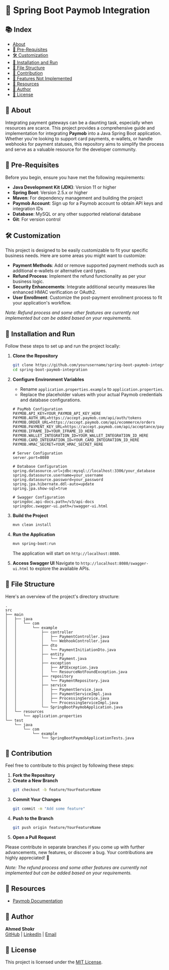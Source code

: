 # 🌟 Spring Boot Paymob Integration

## 📚 Index
- [About](#about)
- [📓 Pre-Requisites](#-pre-requisites)
- [🛠️ Customization](#-customization)
- [🔌 Installation and Run](#-installation-and-run)
- [📁 File Structure](#-file-structure)
- [🤝 Contribution](#-contribution)
- [🔄 Features Not Implemented](#-features-not-implemented)
- [📖 Resources](#-resources)
- [🌟 Author](#-author)
- [📄 License](#-license)

## 📝 About
Integrating payment gateways can be a daunting task, especially when resources are scarce. This project provides a comprehensive guide and implementation for integrating **Paymob** into a Java Spring Boot application. Whether you're looking to support card payments, e-wallets, or handle webhooks for payment statuses, this repository aims to simplify the process and serve as a valuable resource for the developer community.

## 📓 Pre-Requisites
Before you begin, ensure you have met the following requirements:

- **Java Development Kit (JDK)**: Version 11 or higher
- **Spring Boot**: Version 2.5.x or higher
- **Maven**: For dependency management and building the project
- **Paymob Account**: Sign up for a Paymob account to obtain API keys and integration IDs
- **Database**: MySQL or any other supported relational database
- **Git**: For version control

## 🛠️ Customization
This project is designed to be easily customizable to fit your specific business needs. Here are some areas you might want to customize:

- **Payment Methods**: Add or remove supported payment methods such as additional e-wallets or alternative card types.
- **Refund Process**: Implement the refund functionality as per your business logic.
- **Security Enhancements**: Integrate additional security measures like enhanced HMAC verification or OAuth2.
- **User Enrollment**: Customize the post-payment enrollment process to fit your application's workflow.

*Note: Refund process and some other features are currently not implemented but can be added based on your requirements.*

## 🔌 Installation and Run
Follow these steps to set up and run the project locally:

1. **Clone the Repository**
    ```bash
    git clone https://github.com/yourusername/spring-boot-paymob-integration.git
    cd spring-boot-paymob-integration
    ```

2. **Configure Environment Variables**
    - Rename `application.properties.example` to `application.properties`.
    - Replace the placeholder values with your actual Paymob credentials and database configurations.
    ```properties
    # PayMob Configuration
    PAYMOB.API_KEY=YOUR_PAYMOB_API_KEY_HERE
    PAYMOB.AUTH_URL=https://accept.paymob.com/api/auth/tokens
    PAYMOB.ORDER_URL=https://accept.paymob.com/api/ecommerce/orders
    PAYMOB.PAYMENT_KEY_URL=https://accept.paymob.com/api/acceptance/payment_keys
    PAYMOB.IFRAME_ID=YOUR_IFRAME_ID_HERE
    PAYMOB.WALLET_INTEGRATION_ID=YOUR_WALLET_INTEGRATION_ID_HERE
    PAYMOB.CARD_INTEGRATION_ID=YOUR_CARD_INTEGRATION_ID_HERE
    PAYMOB.HMAC_SECRET=YOUR_HMAC_SECRET_HERE

    # Server Configuration
    server.port=8080

    # Database Configuration
    spring.datasource.url=jdbc:mysql://localhost:3306/your_database
    spring.datasource.username=your_username
    spring.datasource.password=your_password
    spring.jpa.hibernate.ddl-auto=update
    spring.jpa.show-sql=true

    # Swagger Configuration
    springdoc.api-docs.path=/v3/api-docs
    springdoc.swagger-ui.path=/swagger-ui.html
    ```

3. **Build the Project**
    ```bash
    mvn clean install
    ```

4. **Run the Application**
    ```bash
    mvn spring-boot:run
    ```
    The application will start on `http://localhost:8080`.

5. **Access Swagger UI**
    Navigate to `http://localhost:8080/swagger-ui.html` to explore the available APIs.

## 📁 File Structure
Here's an overview of the project's directory structure:
```
.
src
├── main
│   ├── java
│   │   └── com
│   │       └── example
│   │           ├── controller
│   │           │   ├── PaymentController.java
│   │           │   └── WebhookController.java
│   │           ├── dto
│   │           │   └── PaymentInitiationDto.java
│   │           ├── entity
│   │           │   └── Payment.java
│   │           ├── exception
│   │           │   ├── APIException.java
│   │           │   └── ResourceNotFoundException.java
│   │           ├── repository
│   │           │   └── PaymentRepository.java
│   │           ├── service
│   │           │   ├── PaymentService.java
│   │           │   ├── PaymentServiceImpl.java
│   │           │   ├── ProcessingService.java
│   │           │   └── ProcessingServiceImpl.java
│   │           └── SpringBootPaymobApplication.java
│   └── resources
│       └── application.properties
└── test
    └── java
        └── com
            └── example
                └── SpringBootPaymobApplicationTests.java

```



## 🤝 Contribution
Feel free to contribute to this project by following these steps:

1. **Fork the Repository**
2. **Create a New Branch**
    ```bash
    git checkout -b feature/YourFeatureName
    ```
3. **Commit Your Changes**
    ```bash
    git commit -m "Add some feature"
    ```
4. **Push to the Branch**
    ```bash
    git push origin feature/YourFeatureName
    ```
5. **Open a Pull Request**

Please contribute in separate branches if you come up with further advancements, new features, or discover a bug. Your contributions are highly appreciated! 🙏

*Note: The refund process and some other features are currently not implemented but can be added based on your requirements.*

## 📖 Resources
- [Paymob Documentation](https://developers.paymob.com/egypt/getting-started-egypt)

## 🌟 Author
**Ahmed Shokr**  
[GitHub](https://github.com/ahmedShokrr) | [LinkedIn](https://www.linkedin.com/in/ahmed-shokr-015426229/) | [Email](mailto:shokra19@gmail.com)

## 📄 License
This project is licensed under the [MIT License](LICENSE).



